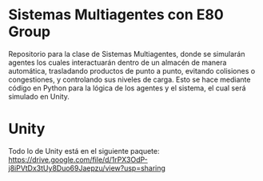# Sistemas Multiagentes con E80 Group
Repositorio para la clase de Sistemas Multiagentes, donde se simularán agentes los cuales interactuarán dentro de un almacén de manera automática, trasladando productos de punto a punto, evitando colisiones o congestiones, y controlando sus niveles de carga. Esto se hace mediante código en Python para la lógica de los agentes y el sistema, el cual será simulado en Unity.
# Unity
Todo lo de Unity está en el siguiente paquete: https://drive.google.com/file/d/1rPX3OdP-j8iPVtDx3tUy8Duo69Jaepzu/view?usp=sharing

